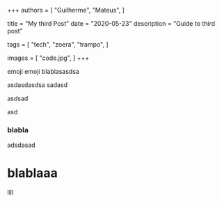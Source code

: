 +++
authors = [
    "Guilherme",
    "Mateus",
]

title = "My third Post"
date = "2020-05-23"
description = "Guide to third post"

tags = [
    "tech",
    "zoera",
    "trampo",
]

images = [
    "code.jpg",
]
+++

emoji emoji
blablasasdsa

asdasdasdsa
sadasd


asdsad


asd






### blabla


adsdasad


# blablaaa
llll
